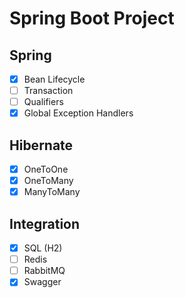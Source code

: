 # Spring Boot Project

## Spring
- [X] Bean Lifecycle
- [ ] Transaction
- [ ] Qualifiers
- [X] Global Exception Handlers

## Hibernate
- [X] OneToOne
- [X] OneToMany
- [X] ManyToMany

## Integration
- [X] SQL (H2)
- [ ] Redis
- [ ] RabbitMQ
- [X] Swagger
